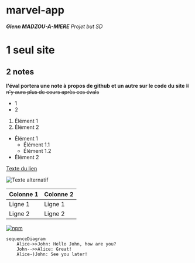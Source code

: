# marvel-app
***Glenn MADZOU-A-MIERE***
_Projet but SD_

# 1 seul site
## 2 notes

**l'éval portera une note à propos de github et un autre sur le code du site**
~~Il n'y aura plus de cours après ces évals~~

- 1
- 2

1. Élément 1
2. Élément 2

- Élément 1
  - Élément 1.1
  - Élément 1.2
- Élément 2

[Texte du lien](https://www.google.com)

![Texte alternatif](https://www.google.com/images/branding/googlelogo/1x/googlelogo_color_272x92dp.png)


| Colonne 1 | Colonne 2 |
| --------- | --------- |
| Ligne 1   | Ligne 1   |
| Ligne 2   | Ligne 2   |


[![npm](https://img.shields.io/npm/dt/express.svg)](https://www.npmjs.com/package/express)


```mermaid
sequenceDiagram
    Alice->>John: Hello John, how are you?
    John-->>Alice: Great!
    Alice-)John: See you later!